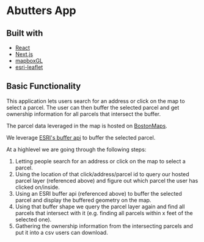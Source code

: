 # Abutters App

## Built with
* [React](https://reactjs.org/)
* [Next.js](https://nextjs.org/)
* [mapboxGL](https://www.mapbox.com/mapbox-gl-js/api/)
* [esri-leaflet](https://esri.github.io/esri-leaflet/)

## Basic Functionality

This application lets users search for an address or click on the map to select a parcel. The user can then buffer the selected parcel and get ownership information for all parcels that intersect the buffer.

The parcel data leveraged in the map is hosted on [BostonMaps](http://boston.maps.arcgis.com/home/index.html). 

We leverage [ESRI's buffer api](https://developers.arcgis.com/rest/services-reference/buffer.htm) to buffer the selected parcel. 

At a highlevel we are going through the following steps:
1. Letting people search for an address or click on the map to select a parcel.
2. Using the location of that click/address/parcel id to query our hosted parcel layer (referenced above) and figure out which parcel the user has clicked on/inside. 
3. Using an ESRI buffer api (referenced above) to buffer the selected parcel and display the buffered geometry on the map.
4. Using that buffer shape we query the parcel layer again and find all parcels that intersect with it (e.g. finding all parcels within x feet of the selected one).
5. Gathering the ownership information from the intersecting parcels and put it into a csv users can download.